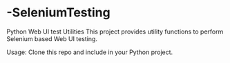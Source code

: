 # -SeleniumTesting
Python Web UI test Utilities
This project provides utility functions to perform Selenium based Web UI testing.

Usage:
Clone this repo and include in your Python project.
